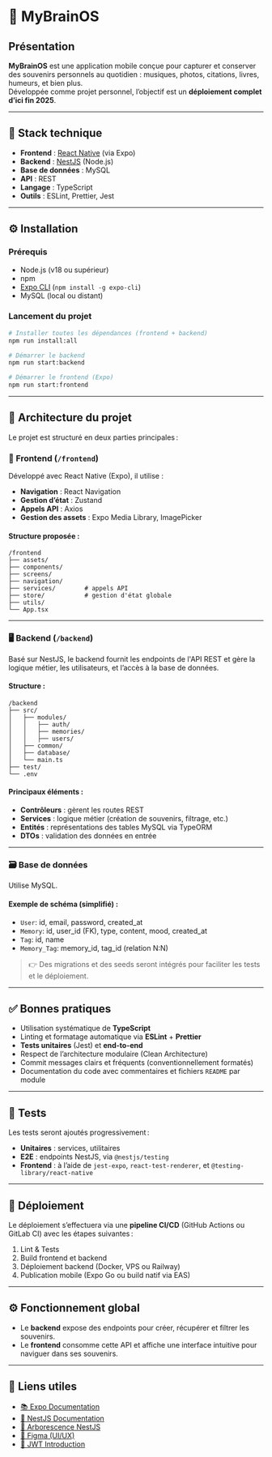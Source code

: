# 🧠 MyBrainOS

## Présentation

**MyBrainOS** est une application mobile conçue pour capturer et conserver des souvenirs personnels au quotidien : musiques, photos, citations, livres, humeurs, et bien plus.  
Développée comme projet personnel, l’objectif est un **déploiement complet d’ici fin 2025**.

---

## 🚀 Stack technique

- **Frontend** : [React Native](https://reactnative.dev/) (via Expo)
- **Backend** : [NestJS](https://nestjs.com/) (Node.js)
- **Base de données** : MySQL
- **API** : REST
- **Langage** : TypeScript
- **Outils** : ESLint, Prettier, Jest

---

## ⚙️ Installation

### Prérequis

- Node.js (v18 ou supérieur)
- npm
- [Expo CLI](https://docs.expo.dev/get-started/installation/) (`npm install -g expo-cli`)
- MySQL (local ou distant)

### Lancement du projet

```bash
# Installer toutes les dépendances (frontend + backend)
npm run install:all

# Démarrer le backend
npm run start:backend

# Démarrer le frontend (Expo)
npm run start:frontend
```

---

## 🧱 Architecture du projet

Le projet est structuré en deux parties principales :

### 📲 Frontend (`/frontend`)

Développé avec React Native (Expo), il utilise :

- **Navigation** : React Navigation
- **Gestion d’état** : Zustand
- **Appels API** : Axios
- **Gestion des assets** : Expo Media Library, ImagePicker

#### Structure proposée :

```
/frontend
├── assets/
├── components/
├── screens/
├── navigation/
├── services/        # appels API
├── store/           # gestion d'état globale
├── utils/
└── App.tsx
```

---

### 🖥️ Backend (`/backend`)

Basé sur NestJS, le backend fournit les endpoints de l'API REST et gère la logique métier, les utilisateurs, et l’accès à la base de données.

#### Structure :

```
/backend
├── src/
│   ├── modules/
│   │   ├── auth/
│   │   ├── memories/
│   │   ├── users/
│   ├── common/
│   ├── database/
│   └── main.ts
├── test/
└── .env
```

#### Principaux éléments :

- **Contrôleurs** : gèrent les routes REST
- **Services** : logique métier (création de souvenirs, filtrage, etc.)
- **Entités** : représentations des tables MySQL via TypeORM
- **DTOs** : validation des données en entrée

---

### 🗃️ Base de données

Utilise MySQL.

#### Exemple de schéma (simplifié) :

- `User`: id, email, password, created_at
- `Memory`: id, user_id (FK), type, content, mood, created_at
- `Tag`: id, name
- `Memory_Tag`: memory_id, tag_id (relation N:N)

> 👉 Des migrations et des seeds seront intégrés pour faciliter les tests et le déploiement.

---

## ✅ Bonnes pratiques

- Utilisation systématique de **TypeScript**
- Linting et formatage automatique via **ESLint** + **Prettier**
- **Tests unitaires** (Jest) et **end-to-end**
- Respect de l’architecture modulaire (Clean Architecture)
- Commit messages clairs et fréquents (conventionnellement formatés)
- Documentation du code avec commentaires et fichiers `README` par module

---

## 🧪 Tests

Les tests seront ajoutés progressivement :

- **Unitaires** : services, utilitaires
- **E2E** : endpoints NestJS, via `@nestjs/testing`
- **Frontend** : à l’aide de `jest-expo`, `react-test-renderer`, et `@testing-library/react-native`

---

## 🚀 Déploiement

Le déploiement s’effectuera via une **pipeline CI/CD** (GitHub Actions ou GitLab CI) avec les étapes suivantes :

1. Lint & Tests
2. Build frontend et backend
3. Déploiement backend (Docker, VPS ou Railway)
4. Publication mobile (Expo Go ou build natif via EAS)

---

## ⚙️ Fonctionnement global

- Le **backend** expose des endpoints pour créer, récupérer et filtrer les souvenirs.
- Le **frontend** consomme cette API et affiche une interface intuitive pour naviguer dans ses souvenirs.

---

## 🔗 Liens utiles

- [📚 Expo Documentation](https://docs.expo.dev/)
- [📘 NestJS Documentation](https://docs.nestjs.com/)
- [📘 Arborescence NestJS](https://chatgpt.com/s/t_6865080c89788191a6b92dac254cf2aa)
- [🎨 Figma (UI/UX)](https://www.figma.com/)
- [🔐 JWT Introduction](https://jwt.io/introduction/)

